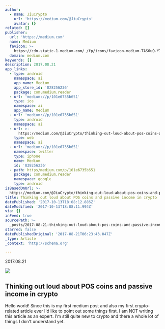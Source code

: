 ```yaml
---
author:
  - name: JiuCrypto
    url: 'https://medium.com/@JiuCrypto'
    avatar: {}
related: []
publisher:
  url: 'https://medium.com'
  name: Medium
  favicon: >-
    https://cdn-static-1.medium.com/_/fp/icons/favicon-medium.TAS6uQ-Y7kcKgi0xjcYHXw.ico
  domain: medium.com
keywords: []
description: 2017.08.21
app_links:
  - type: android
    namespace: ai
    app_name: Medium
    app_store_id: '828256236'
    package: com.medium.reader
  - url: 'medium://p/101e6735b651'
    type: ios
    namespace: ai
    app_name: Medium
  - url: 'medium://p/101e6735b651'
    type: android
    namespace: ai
  - url: >-
      https://medium.com/@JiuCrypto/thinking-out-loud-about-pos-coins-and-passive-income-in-crypto-101e6735b651
    type: web
    namespace: ai
  - url: 'medium://p/101e6735b651'
    namespace: twitter
    type: iphone
    name: Medium
    id: '828256236'
  - path: https/medium.com/p/101e6735b651
    package: com.medium.reader
    namespace: google
    type: android
isBasedOnUrl: >-
  https://medium.com/@JiuCrypto/thinking-out-loud-about-pos-coins-and-passive-income-in-crypto-101e6735b651
title: Thinking out loud about POS coins and passive income in crypto
datePublished: '2017-10-13T18:08:12.886Z'
dateModified: '2017-10-13T18:08:11.994Z'
via: {}
inFeed: true
sourcePath: >-
  _posts/2017-08-21-thinking-out-loud-about-pos-coins-and-passive-income-in-cryp.md
starred: false
datePublishedOriginal: '2017-08-21T06:23:43.047Z'
_type: Article
_context: 'http://schema.org'

---
```

2017.08.21

<article style=""><img src="https://imgflo.herokuapp.com/graph/2b2431f8e7ba7b0/da63c4308e920fff8ba6a76ac53304d1/noop.jpeg?input=https%3A%2F%2Fcdn-images-1.medium.com%2Fmax%2F1200%2F1*D2qDNyEldHlINWtMIdBKiw.jpeg" /><h1>Thinking out loud about POS coins and passive income in crypto</h1><p>Hello world! Since this is my first medium post and also my first crypto-related article ever I'd like to point out some things first. I am NOT writing this article as an expert. I'm still quite new to crypto and there a whole lot of things I don't understand yet.</p></article>